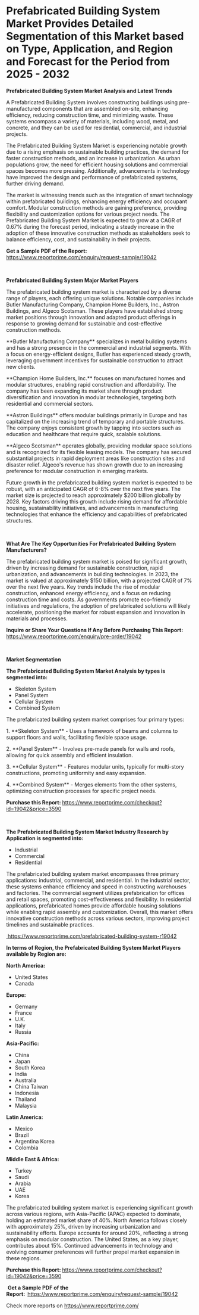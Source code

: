 <p><h1>Prefabricated Building System Market Provides Detailed Segmentation of this Market based on Type, Application, and Region and Forecast for the Period from 2025 - 2032</h1></p><p><strong>Prefabricated Building System Market Analysis and Latest Trends</strong></p>
<p><p>A Prefabricated Building System involves constructing buildings using pre-manufactured components that are assembled on-site, enhancing efficiency, reducing construction time, and minimizing waste. These systems encompass a variety of materials, including wood, metal, and concrete, and they can be used for residential, commercial, and industrial projects.</p><p>The Prefabricated Building System Market is experiencing notable growth due to a rising emphasis on sustainable building practices, the demand for faster construction methods, and an increase in urbanization. As urban populations grow, the need for efficient housing solutions and commercial spaces becomes more pressing. Additionally, advancements in technology have improved the design and performance of prefabricated systems, further driving demand.</p><p>The market is witnessing trends such as the integration of smart technology within prefabricated buildings, enhancing energy efficiency and occupant comfort. Modular construction methods are gaining preference, providing flexibility and customization options for various project needs. The Prefabricated Building System Market is expected to grow at a CAGR of 0.67% during the forecast period, indicating a steady increase in the adoption of these innovative construction methods as stakeholders seek to balance efficiency, cost, and sustainability in their projects.</p></p>
<p><strong>Get a Sample PDF of the Report:&nbsp;</strong> <a href="https://www.reportprime.com/enquiry/request-sample/19042?utm_campaign=3259&utm_medium=2&utm_source=Github&utm_content=ia&utm_term=19032025&utm_id=prefabricated-building-system">https://www.reportprime.com/enquiry/request-sample/19042</a></p>
<p>&nbsp;</p>
<p><strong>Prefabricated Building System Major Market Players</strong></p>
<p><p>The prefabricated building system market is characterized by a diverse range of players, each offering unique solutions. Notable companies include Butler Manufacturing Company, Champion Home Builders, Inc., Astron Buildings, and Algeco Scotsman. These players have established strong market positions through innovation and adapted product offerings in response to growing demand for sustainable and cost-effective construction methods.</p><p>**Butler Manufacturing Company** specializes in metal building systems and has a strong presence in the commercial and industrial segments. With a focus on energy-efficient designs, Butler has experienced steady growth, leveraging government incentives for sustainable construction to attract new clients.</p><p>**Champion Home Builders, Inc.** focuses on manufactured homes and modular structures, enabling rapid construction and affordability. The company has been expanding its market share through product diversification and innovation in modular technologies, targeting both residential and commercial sectors.</p><p>**Astron Buildings** offers modular buildings primarily in Europe and has capitalized on the increasing trend of temporary and portable structures. The company enjoys consistent growth by tapping into sectors such as education and healthcare that require quick, scalable solutions.</p><p>**Algeco Scotsman** operates globally, providing modular space solutions and is recognized for its flexible leasing models. The company has secured substantial projects in rapid deployment areas like construction sites and disaster relief. Algeco's revenue has shown growth due to an increasing preference for modular construction in emerging markets.</p><p>Future growth in the prefabricated building system market is expected to be robust, with an anticipated CAGR of 6-8% over the next five years. The market size is projected to reach approximately $200 billion globally by 2028. Key factors driving this growth include rising demand for affordable housing, sustainability initiatives, and advancements in manufacturing technologies that enhance the efficiency and capabilities of prefabricated structures.</p></p>
<p>&nbsp;</p>
<p><strong>What Are The Key Opportunities For Prefabricated Building System Manufacturers?</strong></p>
<p><p>The prefabricated building system market is poised for significant growth, driven by increasing demand for sustainable construction, rapid urbanization, and advancements in building technologies. In 2023, the market is valued at approximately $150 billion, with a projected CAGR of 7% over the next five years. Key trends include the rise of modular construction, enhanced energy efficiency, and a focus on reducing construction time and costs. As governments promote eco-friendly initiatives and regulations, the adoption of prefabricated solutions will likely accelerate, positioning the market for robust expansion and innovation in materials and processes.</p></p>
<p><strong>Inquire or Share Your Questions If Any Before Purchasing This Report:</strong> <a href="https://www.reportprime.com/enquiry/pre-order/19042?utm_campaign=3259&utm_medium=2&utm_source=Github&utm_content=ia&utm_term=19032025&utm_id=prefabricated-building-system">https://www.reportprime.com/enquiry/pre-order/19042</a></p>
<p>&nbsp;</p>
<p><strong>Market Segmentation</strong></p>
<p><strong>The Prefabricated Building System Market Analysis by types is segmented into:</strong></p>
<p><ul><li>Skeleton System</li><li>Panel System</li><li>Cellular System</li><li>Combined System</li></ul></p>
<p><p>The prefabricated building system market comprises four primary types: </p><p>1. **Skeleton System** - Uses a framework of beams and columns to support floors and walls, facilitating flexible space usage.  </p><p>2. **Panel System** - Involves pre-made panels for walls and roofs, allowing for quick assembly and efficient insulation.  </p><p>3. **Cellular System** - Features modular units, typically for multi-story constructions, promoting uniformity and easy expansion.  </p><p>4. **Combined System** - Merges elements from the other systems, optimizing construction processes for specific project needs.</p></p>
<p><strong>Purchase this Report:&nbsp;</strong><a href="https://www.reportprime.com/checkout?id=19042&price=3590&utm_campaign=3259&utm_medium=2&utm_source=Github&utm_content=ia&utm_term=19032025&utm_id=prefabricated-building-system">https://www.reportprime.com/checkout?id=19042&price=3590</a></p>
<p>&nbsp;</p>
<p><strong>The Prefabricated Building System Market Industry Research by Application is segmented into:</strong></p>
<p><ul><li>Industrial</li><li>Commercial</li><li>Residential</li></ul></p>
<p><p>The prefabricated building system market encompasses three primary applications: industrial, commercial, and residential. In the industrial sector, these systems enhance efficiency and speed in constructing warehouses and factories. The commercial segment utilizes prefabrication for offices and retail spaces, promoting cost-effectiveness and flexibility. In residential applications, prefabricated homes provide affordable housing solutions while enabling rapid assembly and customization. Overall, this market offers innovative construction methods across various sectors, improving project timelines and sustainable practices.</p></p>
<p><a href="https://www.reportprime.com/prefabricated-building-system-r19042?utm_campaign=3259&utm_medium=2&utm_source=Github&utm_content=ia&utm_term=19032025&utm_id=prefabricated-building-system">&nbsp;https://www.reportprime.com/prefabricated-building-system-r19042</a></p>
<p><strong>In terms of Region, the Prefabricated Building System Market Players available by Region are:</strong></p>
<p>
    <p> <strong> North America: </strong>
        <ul>
            <li>United States</li>
            <li>Canada</li>
        </ul>
        </p> 
    <p> <strong> Europe: </strong>
        <ul>
            <li>Germany</li>
            <li>France</li>
            <li>U.K.</li>
            <li>Italy</li>
            <li>Russia</li>
        </ul>
        </p> 
    <p> <strong> Asia-Pacific: </strong>
        <ul>
            <li>China</li>
            <li>Japan</li>
            <li>South Korea</li>
            <li>India</li>
            <li>Australia</li>
            <li>China Taiwan</li>
            <li>Indonesia</li>
            <li>Thailand</li>
            <li>Malaysia</li>
        </ul>
        </p> 
    <p> <strong> Latin America: </strong>
        <ul>
            <li>Mexico</li>
            <li>Brazil</li>
            <li>Argentina Korea</li>
            <li>Colombia</li>
        </ul>
        </p> 
    <p> <strong> Middle East & Africa: </strong>
        <ul>
            <li>Turkey</li>
            <li>Saudi</li>
            <li>Arabia</li>
            <li>UAE</li>
            <li>Korea</li>
        </ul>
    </p>
    </p>
<p><p>The prefabricated building system market is experiencing significant growth across various regions, with Asia-Pacific (APAC) expected to dominate, holding an estimated market share of 40%. North America follows closely with approximately 25%, driven by increasing urbanization and sustainability efforts. Europe accounts for around 20%, reflecting a strong emphasis on modular construction. The United States, as a key player, contributes about 15%. Continued advancements in technology and evolving consumer preferences will further propel market expansion in these regions.</p></p>
<p><strong>Purchase this Report: </strong><a href="https://www.reportprime.com/checkout?id=19042&price=3590&utm_campaign=3259&utm_medium=2&utm_source=Github&utm_content=ia&utm_term=19032025&utm_id=prefabricated-building-system">https://www.reportprime.com/checkout?id=19042&price=3590</a></p>
<p>&nbsp;<strong>Get a Sample PDF of the Report:&nbsp;&nbsp;</strong><a href="https://www.reportprime.com/enquiry/request-sample/19042?utm_campaign=3259&utm_medium=2&utm_source=Github&utm_content=ia&utm_term=19032025&utm_id=prefabricated-building-system">https://www.reportprime.com/enquiry/request-sample/19042</a></p>
<p><strong></strong></p>
<p>Check more reports on <a href="https://www.reportprime.com/?utm_campaign=3259&utm_medium=2&utm_source=Github&utm_content=ia&utm_term=19032025&utm_id=prefabricated-building-system">https://www.reportprime.com/</a></p>